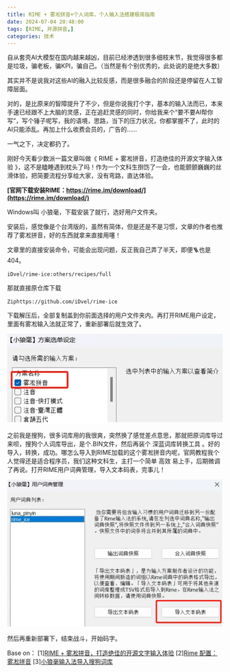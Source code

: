```yaml
---
title: RIME + 雾凇拼音+个人词库，个人输入法搭建极简指南
date: 2024-07-04 20:48:00
tags: [RIME, 开源拼音,]
categories: 技术
---
```


自从套壳AI大模型在国内越来越凶，目前已经渗透到很多细枝末节，我觉得很多都是垃圾，骗老板，骗KPI，骗自己。（当然是有个别优秀的，此处说的是绝大多数）

其实并不是说我对这些AI的融入比较反感，而是很多融合的阶段还是停留在人工智障层面。

对的，是比原来的智障提升了不少，但是你说我打个字，基本的输入法而已，本来手速已经跟不上大脑的灵感，正在追赶灵感的同时，你给我来个“要不要AI帮你写”，写个锤子呢写，我的语境，思路，当下的压力状况，你都掌握不了，此时的AI只能添乱。再加上什么收费会员的，广告的......

一气之下，决定都扔了。

刚好今天看少数派一篇文章叫做《 RIME + 雾凇拼音，打造绝佳的开源文字输入体验 》，这不是瞌睡遇到枕头了吗！作为一个文科生捯饬了一会，也能颤颤巍巍的丝滑体验，把简要流程分享给大家，没有弯路，直达体验。

**[官网下载安装RIME：https://rime.im/download/](https://rime.im/download/)**

Windows叫 小狼毫，下载安装了就行，选好用户文件夹。

安装后，感觉像是个台湾版的，虽然有简体，但是还是不是习惯，文章的作者也推荐了雾凇拼音，好的东西就拿来直接用噻！


文章里的直接安装命令，可能会出现问题，反正我自己弄了半天，即便🪜也是404。

```
iDvel/rime-ice:others/recipes/full
```

那就直接原仓库下载

```
Ziphttps://github.com/iDvel/rime-ice
```

下载解压后，全部复制盖到你前面选择的用户文件夹内。再打开RIME用户设定，里面有雾凇输入法就正常了，重新部署后就生效了。

![](/image/004.png)

之前我是搜狗，很多词库用的我很爽，突然换了感觉差点意思，那就把原词库导过来呗，搜狗个人词库导出，是个.BIN文件，然后再装个 深蓝词库转换工具 。好的导入，转换，成功。哪怎么导入到RIME加载的这个雾凇拼音内呢，官网教程我个人觉得还是适合程序员，我们这种文科生，主打一个简单 高效 易上手，后期微调了再说。打开RIME用户词典管理，导入文本码表，完事儿！

![](/image/005.png)


然后再重新部署下，结束战斗，开始码字。

Base on：
[1][RIME + 雾凇拼音，打造绝佳的开源文字输入体验](https://sspai.com/post/89281)
[2][Rime 配置：雾凇拼音](https://dvel.me/posts/rime-ice/#%E6%8C%82%E8%BD%BD%E8%87%AA%E5%B7%B1%E7%9A%84%E8%AF%8D%E5%BA%93)
[3][小狼毫输入法导入搜狗词库](https://www.zhihu.com/question/268016504/answer/3513550731)
